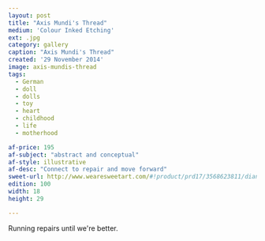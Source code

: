```yaml
---
layout: post
title: "Axis Mundi's Thread"
medium: 'Colour Inked Etching'
ext: .jpg
category: gallery
caption: "Axis Mundi's Thread"
created: '29 November 2014'
image: axis-mundis-thread
tags:
  - German
  - doll
  - dolls
  - toy
  - heart
  - childhood
  - life
  - motherhood

af-price: 195
af-subject: "abstract and conceptual"
af-style: illustrative
af-desc: "Connect to repair and move forward"
sweet-url: http://www.wearesweetart.com/#!product/prd17/3568623811/dianne-murphy-%22axis-mundi's-thread%22
edition: 100
width: 18
height: 29

---
```


Running repairs until we're better.
